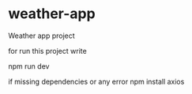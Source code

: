 # weather-app
Weather app project 

for run this project write 

npm run dev 



if  missing dependencies or any error
npm install axios

